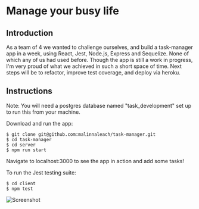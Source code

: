 # Manage your busy life

Introduction
-------
As a team of 4 we wanted to challenge ourselves, and build a task-manager app in a week, using React, Jest, Node.js, Express and Sequelize.  None of which any of us had used before.  Though the app is still a work in progress, I'm very proud of what we achieved in such a short space of time. Next steps will be to refactor, improve test coverage, and deploy via heroku.

Instructions
----
Note: You will need a postgres database named "task_development" set up to run this from your machine.

Download and run the app:
```
$ git clone git@github.com:malinnaleach/task-manager.git
$ cd task-manager
$ cd server
$ npm run start
```

Navigate to localhost:3000 to see the app in action and add some tasks!


To run the Jest testing suite:
```
$ cd client
$ npm test
```

![Screenshot](https://www.dropbox.com/s/c2btovu2fk3407w/Screen%20Shot%202016-11-30%20at%2021.48.26.png?raw=1)
